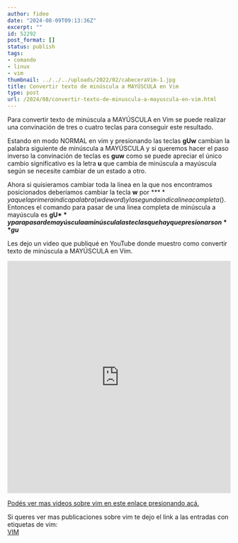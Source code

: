 ```yaml
---
author: fideo
date: "2024-08-09T09:13:36Z"
excerpt: ""
id: 52292
post_format: []
status: publish
tags:
- comando
- linux
- vim
thumbnail: ../../../uploads/2022/02/cabeceraVim-1.jpg
title: Convertir texto de minúscula a MAYÚSCULA en Vim
type: post
url: /2024/08/convertir-texto-de-minuscula-a-mayuscula-en-vim.html
---
```

Para convertir texto de minúscula a MAYÚSCULA en Vim se puede realizar una convinación de tres o cuatro teclas para conseguir este resultado.

Estando en modo NORMAL en vim y presionando las teclas **gUw** cambian la palabra siguiente de minúscula a MAYÚSCULA y si queremos hacer el paso inverso la convinación de teclas es **guw** como se puede apreciar el único cambio significativo es la letra **u** que cambia de minúscula a mayúscula según se necesite cambiar de un estado a otro.

Ahora si quisieramos cambiar toda la linea en la que nos encontramos posicionados deberíamos cambiar la tecla **w** por **$** ya que la primera indica palabra (w de word) y la segunda indica linea completa ($).  
Entonces el comando para pasar de una linea completa de minúscula a mayúscula es **gU$** y para pasar de mayúscula a minúscula las teclas que hay que presionar son **gu$**

Les dejo un video que publiqué en YouTube donde muestro como convertir texto de minúscula a MAYÚSCULA en Vim.

<iframe allow="accelerometer; autoplay; clipboard-write; encrypted-media; gyroscope; picture-in-picture; web-share" allowfullscreen="" frameborder="0" height="525" loading="lazy" referrerpolicy="strict-origin-when-cross-origin" src="https://www.youtube.com/embed/67I9Y5bw2o0?feature=oembed" title="Cambiar texto a minúscula o MAYÚSCULA en VIM" width="100%"></iframe>

<a href="https://youtube.com/playlist?list=PLEwU9ammVfH8b0g6pRuV6OggPw0Mxuhqm&si=miXN869jnHjbhiS6" target="_blank">Podés ver mas videos sobre vim en este enlace presionando acá.</a>

Si queres ver mas publicaciones sobre vim te dejo el link a las entradas con etiquetas de vim:  
[VIM](/tags/#vim)
